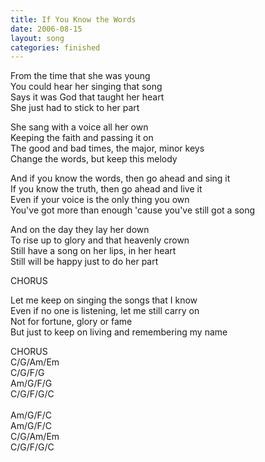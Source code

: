 ```yaml
---
title: If You Know the Words
date: 2006-08-15
layout: song
categories: finished
---
```

From the time that she was young  
You could hear her singing that song  
Says it was God that taught her heart  
She just had to stick to her part

She sang with a voice all her own  
Keeping the faith and passing it on  
The good and bad times, the major, minor keys  
Change the words, but keep this melody

<div class="chorus">
  And if you know the words, then go ahead and sing it<br/>
  If you know the truth, then go ahead and live it<br/>
  Even if your voice is the only thing you own<br/>
  You've got more than enough 'cause you've still got a song
</div>

And on the day they lay her down  
To rise up to glory and that heavenly crown  
Still have a song on her lips, in her heart  
Still will be happy just to do her part

<div class="chorus">CHORUS</div>

Let me keep on singing the songs that I know  
Even if no one is listening, let me still carry on  
Not for fortune, glory or fame  
But just to keep on living and remembering my name

<div class="chorus">CHORUS</div>

<div class="chords">
  C/G/Am/Em<br/>
  C/G/F/G<br/>
  Am/G/F/G<br/>
  C/G/F/G/C<br/>
  <br/>
  Am/G/F/C<br/>
  Am/G/F/C<br/>
  C/G/Am/Em<br/>
  C/G/F/G/C
</div>
